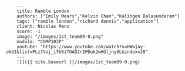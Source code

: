 
        ---
        title: Ramble London
        authors: ["Emily Mears","Kelvin Chan","Kalingen Balasundaram"]
        tags: ["ramble london","richard dennis","application"]
        client: Nicolas Mann
        score: -1
        image: "/images/1st_team09-0.png"
        module: "COMP103P"
        youtube: "https://www.youtube.com/watch?v=HWwjay-ekGI&list=PLz7Vvj_iTb5iTOAD2rIPDuk2wHGljny8L&index=28"
        ---
        ![]({{ site.baseurl }}/images/1st_team09-0.png)